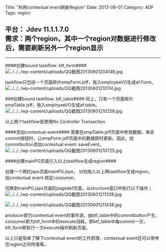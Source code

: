Title: "利用contextual event刷新Region"
Date: 2013-06-01
Category: ADF
Tags: region

平台： Jdev 11.1.1.7.0    
需求：两个region，其中一个region对数据进行修改后，需要刷新另外一个region显示   
---
----
####创建bound taskflow: btf_form####
![../../../wp-content/uploads/QQ截图20130601204146.jpg](../../../wp-content/uploads/QQ截图20130601204146.jpg)    

taskflow只包括一个页面碎片empForm.jsff，拖入employeeVO生成af:Form。    
![../../../wp-content/uploads/QQ截图20130601210114.jpg](../../../wp-content/uploads/QQ截图20130601210114.jpg)    
 
###创建bound taskflow: btf_table####
同上，只有一个页面碎片empTable.jsff，拖入employeeVO生成af:table。     
![../../../wp-content/uploads/QQ截图20130601210258.jpg](../../../wp-content/uploads/QQ截图20130601210258.jpg)        

以上两个taskflow皆使用No Controller Transaction.

####添加contextual event####
需要在empTable.jsff页面中修改数据，单击commit按钮时，让empForm.jsff页面中的数据即时更新。因此，给commitbutton添加contextual event: saveEvent。    
![../../../wp-content/uploads/QQ截图20130601210725.jpg](../../../wp-content/uploads/QQ截图20130601210725.jpg)    

####创建mainPG页面引入以上taskflow生成region####

创建一个两栏jspx页面mainPG.jspx， 分别拖入以上两taskflow生成region。    
给contextual event 绑定consumer。    

切换到mainPG.jspx页面的pagedef页面，从structure窗口中执行以下操作；    
![../../../wp-content/uploads/QQ截图20130601211338.jpg](../../../wp-content/uploads/QQ截图20130601211338.jpg)    

![../../../wp-content/uploads/QQ截图20130601211438.jpg](../../../wp-content/uploads/QQ截图20130601211438.jpg)    

producer即为contextual event的事件源，由btf_table中的commitbutton产生，consumer即为btf_form中的execute消耗，即btf_table中每commit一次，btf_form即执行一次execute操作刷新页面。

以上只是简单了解下contextual event的工作原理，contextual event还可以带参在region之间传值等。
